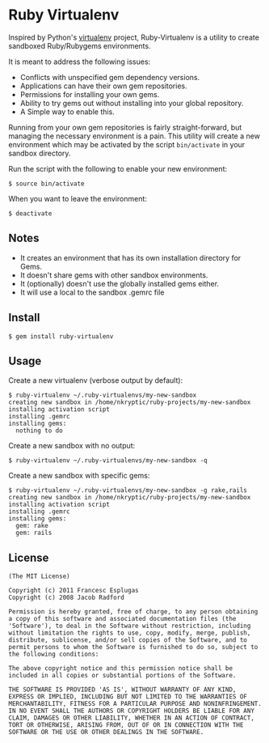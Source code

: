 Ruby Virtualenv
===============

Inspired by Python's [virtualenv](http://pypi.python.org/pypi/virtualenv)
project, Ruby-Virtualenv is a utility to create sandboxed Ruby/Rubygems
environments.

It is meant to address the following issues:

* Conflicts with unspecified gem dependency versions.
* Applications can have their own gem repositories.
* Permissions for installing your own gems.
* Ability to try gems out without installing into your global repository.
* A Simple way to enable this.

Running from your own gem repositories is fairly straight-forward, but
managing the necessary environment is a pain. This utility will create
a new environment which may be activated by the script `bin/activate` in
your sandbox directory.

Run the script with the following to enable your new environment:

    $ source bin/activate

When you want to leave the environment:

    $ deactivate

Notes
-----

* It creates an environment that has its own installation directory for Gems.
* It doesn't share gems with other sandbox environments.
* It (optionally) doesn't use the globally installed gems either.
* It will use a local to the sandbox .gemrc file

Install
-------

    $ gem install ruby-virtualenv

Usage
-----

Create a new virtualenv (verbose output by default):

    $ ruby-virtualenv ~/.ruby-virtualenvs/my-new-sandbox
    creating new sandbox in /home/nkryptic/ruby-projects/my-new-sandbox
    installing activation script
    installing .gemrc
    installing gems:
      nothing to do

Create a new sandbox with no output:

    $ ruby-virtualenv ~/.ruby-virtualenvs/my-new-sandbox -q

Create a new sandbox with specific gems:

    $ ruby-virtualenv ~/.ruby-virtualenvs/my-new-sandbox -g rake,rails
    creating new sandbox in /home/nkryptic/ruby-projects/my-new-sandbox
    installing activation script
    installing .gemrc
    installing gems:
      gem: rake
      gem: rails

License
-------

    (The MIT License)

    Copyright (c) 2011 Francesc Esplugas
    Copyright (c) 2008 Jacob Radford

    Permission is hereby granted, free of charge, to any person obtaining
    a copy of this software and associated documentation files (the
    'Software'), to deal in the Software without restriction, including
    without limitation the rights to use, copy, modify, merge, publish,
    distribute, sublicense, and/or sell copies of the Software, and to
    permit persons to whom the Software is furnished to do so, subject to
    the following conditions:

    The above copyright notice and this permission notice shall be
    included in all copies or substantial portions of the Software.

    THE SOFTWARE IS PROVIDED 'AS IS', WITHOUT WARRANTY OF ANY KIND,
    EXPRESS OR IMPLIED, INCLUDING BUT NOT LIMITED TO THE WARRANTIES OF
    MERCHANTABILITY, FITNESS FOR A PARTICULAR PURPOSE AND NONINFRINGEMENT.
    IN NO EVENT SHALL THE AUTHORS OR COPYRIGHT HOLDERS BE LIABLE FOR ANY
    CLAIM, DAMAGES OR OTHER LIABILITY, WHETHER IN AN ACTION OF CONTRACT,
    TORT OR OTHERWISE, ARISING FROM, OUT OF OR IN CONNECTION WITH THE
    SOFTWARE OR THE USE OR OTHER DEALINGS IN THE SOFTWARE.
